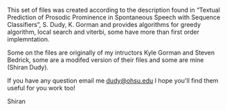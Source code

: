 This set of files was created according to the description found in “Textual Prediction of Prosodic Prominence in Spontaneous Speech with Sequence Classifiers”, S. Dudy, K. Gorman and provides algorithms for greedy algorithm, local search and viterbi, some have more than first order implemntation.

Some on the files are originally of my intructors Kyle Gorman and Steven Bedrick, some are a modifed version of their files and some are mine (Shiran Dudy).

If you have any question email me dudy@ohsu.edu
I hope you'll find them useful for you work too!

Shiran